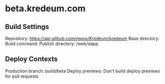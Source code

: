# beta.kredeum.com

## Build Settings

Repository: https://api.github.com/repos/Kredeum/kredeum
Base directory:
Build command:
Publish directory: /web/dapp

## Deploy Contexts

Production branch: build/beta
Deploy previews: Don’t build deploy previews for pull requests
